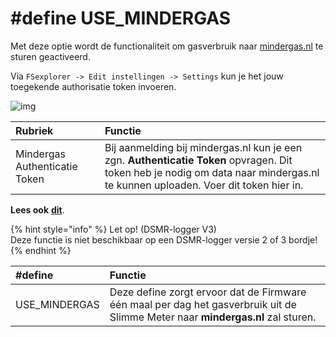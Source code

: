 # \#define USE\_MINDERGAS

Met deze optie wordt de functionaliteit om gasverbruik naar [mindergas.nl](https://mindergas.nl/) te sturen geactiveerd.

Via `FSexplorer -> Edit instellingen -> Settings` kun je het jouw toegekende authorisatie token invoeren.

![img](https://mrwheel.github.io/DSMRloggerWS/img/DSMR-USE_MINDERGAS_Settings.png)

| Rubriek | Functie |
| :--- | :--- |
| Mindergas Authenticatie Token | Bij aanmelding bij mindergas.nl kun je een zgn. **Authenticatie Token** opvragen. Dit token heb je nodig om data naar mindergas.nl te kunnen uploaden. Voer dit token hier in. |

**Lees ook** [**dit**](https://mrwheel.github.io/DSMRloggerWS/integratieMindergas/).

{% hint style="info" %}
Let op!     \(DSMR-logger V3\)  
Deze functie is niet beschikbaar op een DSMR-logger versie 2 of 3 bordje!
{% endhint %}

| \#define | Functie |
| :--- | :--- |
| USE\_MINDERGAS | Deze define zorgt ervoor dat de Firmware één maal per dag het gasverbruik uit de Slimme Meter naar **mindergas.nl** zal sturen. |

